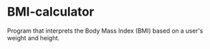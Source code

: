 # BMI-calculator
Program that interprets the Body Mass Index (BMI) based on a user's weight and height.
